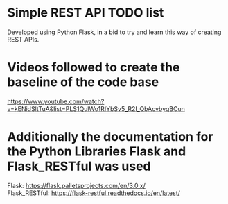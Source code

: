 # Simple REST API TODO list
Developed using Python Flask, in a bid to try and learn this way of creating REST APIs. 

# Videos followed to create the baseline of the code base
https://www.youtube.com/watch?v=kENidSltTuA&list=PLS1QulWo1RIYbSv5_R2I_QbAcvbyqBCun

# Additionally the documentation for the Python Libraries Flask and Flask_RESTful was used
Flask: https://flask.palletsprojects.com/en/3.0.x/
<br>
Flask_RESTful: https://flask-restful.readthedocs.io/en/latest/

